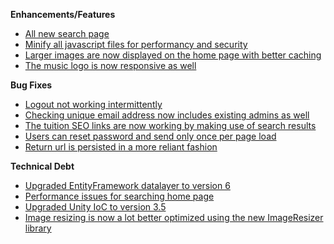 **Enhancements/Features**

- [All new search page](https://trello.com/c/M1kllDhd/133-nextgen-all-new-search-results-and-filter-page)
- [Minify all javascript files for performancy and security](https://trello.com/c/v5gHSM1x/169-apply-script-and-css-minification-for-performance-and-security)
- [Larger images are now displayed on the home page with better caching](https://trello.com/c/WsDAOwL2/180-increase-the-image-thumbnails-in-search-results-to-100x100)
- [The music logo is now responsive as well](https://trello.com/c/9IZJOCaQ/172-themusic-brand-layout-has-the-logo-too-big-for-mobile)

**Bug Fixes**

- [Logout not working intermittently](https://trello.com/c/WiulnA0M/167-coming-back-to-the-site-the-logout-doesn-t-work)
- [Checking unique email address now includes existing admins as well](https://trello.com/c/GrdTDL8T/165-unique-email-check-not-including-administrators-consistently)
- [The tuition SEO links are now working by making use of search results](https://trello.com/b/Ht5NWhN2/betterclassifieds)
- [Users can reset password and send only once per page load](https://trello.com/c/3meRosqz/168-sending-forgotten-password-should-change-the-button-to-ok-and-close-the-popup)
- [Return url is persisted in a more reliant fashion](https://trello.com/c/uxPptjQh/166-return-url-on-login-does-not-stick)

**Technical Debt**

- [Upgraded EntityFramework datalayer to version 6](https://trello.com/c/TOSTe0bp/164-update-entity-framework-to-version-6)
- [Performance issues for searching home page](https://trello.com/c/8NeiEqhe/162-spike-investigate-performance-issues)
- [Upgraded Unity IoC to version 3.5](https://trello.com/c/YRPrSAI6/140-update-unity-to-3-5-for-all-applications-and-use-nuget)
- [Image resizing is now a lot better optimized using the new ImageResizer library](https://trello.com/c/RadUJc2B/178-investigate-imageresizer-library-and-better-caching-for-image-controller)
